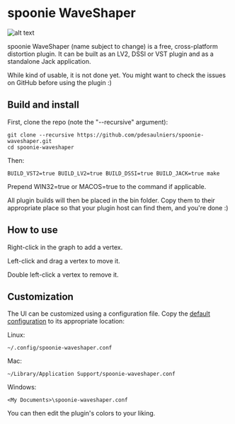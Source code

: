 # spoonie WaveShaper

![alt text](https://raw.githubusercontent.com/pdesaulniers/spoonie-waveshaper/master/plugins/WaveShaper/Screenshot.png)

spoonie WaveShaper (name subject to change) is a free, cross-platform distortion plugin. It can be built as an LV2, DSSI or VST plugin and as a standalone Jack application.

While kind of usable, it is not done yet. You might want to check the issues on GitHub before using the plugin :)

## Build and install

First, clone the repo (note the "--recursive" argument):

```
git clone --recursive https://github.com/pdesaulniers/spoonie-waveshaper.git
cd spoonie-waveshaper
```

Then:

```
BUILD_VST2=true BUILD_LV2=true BUILD_DSSI=true BUILD_JACK=true make
```

Prepend WIN32=true or MACOS=true to the command if applicable.

All plugin builds will then be placed in the bin folder. Copy them to their appropriate place so that your plugin host can find them, and you're done :)

## How to use

Right-click in the graph to add a vertex. 

Left-click and drag a vertex to move it.

Double left-click a vertex to remove it.

## Customization

The UI can be customized using a configuration file.
Copy the [default configuration](https://github.com/pdesaulniers/spoonie-waveshaper/blob/master/plugins/WaveShaper/Config/Themes/default.conf) to its appropriate location:

Linux:
```
~/.config/spoonie-waveshaper.conf
```
Mac:
```
~/Library/Application Support/spoonie-waveshaper.conf
```
Windows:
```
<My Documents>\spoonie-waveshaper.conf
```

You can then edit the plugin's colors to your liking.
